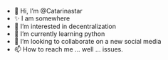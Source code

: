 - 👋 Hi, I’m @Catarinastar
- ✨ I am somewhere
- 👀 I’m interested in decentralization
- 🌱 I’m currently learning python
- 💞️ I’m looking to collaborate on a new social media
- 📫 How to reach me ... well ... issues.

<!---
Catarinastar/Catarinastar is a ✨ special ✨ repository because its `README.md` (this file) appears on your GitHub profile.
You can click the Preview link to take a look at your changes.
--->
